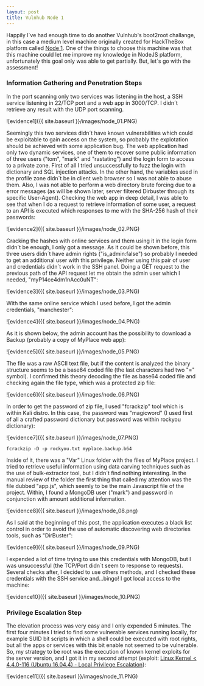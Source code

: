 ```yaml
---
layout: post
title: Vulnhub Node 1
---
```


Happily I´ve had enough time to do another Vulnhub's boot2root challange, in this case a medium level machine originally created for HackTheBox platform called [Node 1](https://www.vulnhub.com/entry/node-1,252/). One of the things to choose this machine was that this machine could let me improve my knowledge in NodeJS platform, unfortunately this goal only was able to get partially. But, let´s go with the assessment!
### Information Gathering and Penetration Steps
In the port scanning only two services was listening in the host, a SSH service listening in 22/TCP port and a web app in 3000/TCP. I didn´t retrieve any result with the UDP port scanning.

![evidence1]({{ site.baseurl }}/images/node_01.PNG)

Seemingly this two services didn´t have known vulnerabilities which could be exploitable to gain access on the system, so probably the explotation should be achieved with some application bug. The web application had only two dynamic services, one of them to recover some public information of three users ("tom", "mark" and "rastating") and the login form to access to a private zone. First of all I tried unsuccessfully to fuzz the login with dictionary and SQL injection attacks. In the other hand, the variables used in the profile zone didn´t be in client web browser so I was not able to abuse them. Also, I was not able to perform a web directory brute forcing due to a error messages (as will be shown later, server filtered Dirbuster through its specific User-Agent). Checking the web app in deep detail, I was able to see that when I do a request to retrieve information of some user, a request to an API is executed which responses to me with the SHA-256 hash of their passwords:

![evidence2]({{ site.baseurl }}/images/node_02.PNG)

Cracking the hashes with online services and them using it in the login form didn´t be enough, I only got a message. As it could be shown before, this three users didn´t have admin rights ("is_admin:false") so probably I needed to get an additional user with this privilege. Neither using this pair of user and credentials didn´t work in the SSH panel. Doing a GET request to the previous path of the API request let me obtain the admin user which I needed, "myP14ce4dm1nAcc0uNT":

![evidence3]({{ site.baseurl }}/images/node_03.PNG)

With the same online service which I used before, I got the admin credentials, "manchester":

![evidence4]({{ site.baseurl }}/images/node_04.PNG)

As it is shown below, the admin account has the possibility to download a Backup (probably a copy of MyPlace web app):

![evidence5]({{ site.baseurl }}/images/node_05.PNG)

The file was a raw ASCII text file, but if the content is analyzed the binary structure seems to be a base64 coded file (the last characters had two "=" symbol). I confirmed this theory decoding the file as base64 coded file and checking again the file type, which was a protected zip file:

![evidence6]({{ site.baseurl }}/images/node_06.PNG)

In order to get the password of zip file, I used "fcrackzip" tool which is within Kali distro. In this case, the password was "magicword" (I used first of all a crafted password dictionary but password was within rockyou dictionary):

![evidence7]({{ site.baseurl }}/images/node_07.PNG)

```
fcrackzip -D -p rockyou.txt myplace.backup.b64
```

Inside of it, there was a "Var" Linux folder with the files of MyPlace project. I tried to retrieve useful information using data carving techniques such as the use of bulk-extractor tool, but I didn´t find nothing interesting. In the manual review of the folder the first thing that called my attention was the file dubbed "app.js", which seemly to be the main Javascript file of the project. Within, I found a MongoDB user ("mark") and password in conjunction with amount additional information.

![evidence8]({{ site.baseurl }}/images/node_08.png)

As I said at the beginning of this post, the application executes a black list control in order to avoid the use of automatic discovering web directories tools, such as "DirBuster":

![evidence9]({{ site.baseurl }}/images/node_09.PNG)

I expended a lot of time trying to use this credentials with MongoDB, but I was unsuccessful (the TCP/Port didn´t seem to response to requests). Several checks after, I decided to use others methods, and I checked these credentials with the SSH service and...bingo! I got local access to the machine:

![evidence10]({{ site.baseurl }}/images/node_10.PNG)

### Privilege Escalation Step

The elevation process was very easy and I only expended 5 minutes. The first four minutes I tried to find some vulnerable services running locally, for example SUID bit scripts in which a shell could be executed with root rights, but all the apps or services with this bit enable not seemed to be vulnerable. So, my strategy to be root was the execution of known kernel exploits for the server version, and I got it in my second attempt (exploit: [Linux Kernel < 4.4.0-116 (Ubuntu 16.04.4) - Local Privilege Escalation](https://www.exploit-db.com/exploits/44298/)):

![evidence11]({{ site.baseurl }}/images/node_11.PNG)


